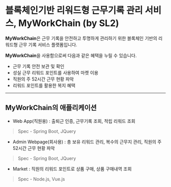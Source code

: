 # 블록체인기반 리워드형 근무기록 관리 서비스, MyWorkChain (by SL2)

**MyWorkChain**은 근무 기록을 안전하고 투명하게 관리하기 위한 블록체인 기반의 리워드형 근무 기록 서비스 플랫폼입니다.

**MyWorkChain**을 사용함으로써 다음과 같은 혜택을 누릴 수 있습니다.

- 근무 기록 안전 보관 및 확인
- 성실 근무 리워드 포인트를  사용하여 마켓 이용
- 직원의 주 52시간 근무 현황 파악
- 리워드 포인트를 활용한 복지 혜택

---

## MyWorkChain의 애플리케이션

 - Web App(직원용) : 출퇴근 인증, 근무기록 조회, 적립 리워드 조회
 > Spec - Spring Boot, JQuery

 - Admin Webpage(회사용) : 총 보유 리워드 관리, 복수의 근무지 관리, 직원의 주 52시간 근무 현황 파악
 > Spec - Spring Boot, JQuery

 - Market : 직원의 리워드 포인트로 상품 구매, 상품 구매내역 조회
 > Spec - Node.js, Vue.js